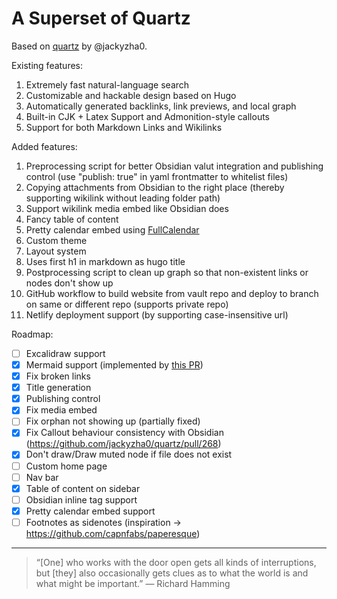 # A Superset of Quartz

Based on [quartz](https://github.com/jackyzha0/quartz) by @jackyzha0. 

Existing features:

1. Extremely fast natural-language search
2. Customizable and hackable design based on Hugo
3. Automatically generated backlinks, link previews, and local graph
4. Built-in CJK + Latex Support and Admonition-style callouts
5. Support for both Markdown Links and Wikilinks

Added features:

1. Preprocessing script for better Obsidian valut integration and publishing control (use "publish: true" in yaml frontmatter to whitelist files)
2. Copying attachments from Obsidian to the right place (thereby supporting wikilink without leading folder path)
4. Support wikilink media embed like Obsidian does
5. Fancy table of content
6. Pretty calendar embed using [FullCalendar](https://fullcalendar.io/)
7. Custom theme
8. Layout system
9. Uses first h1 in markdown as hugo title
10. Postprocessing script to clean up graph so that non-existent links or nodes don't show up
11. GitHub workflow to build website from vault repo and deploy to branch on same or different repo (supports private repo)
12. Netlify deployment support (by supporting case-insensitive url)

Roadmap:

- [ ] Excalidraw support
- [x] Mermaid support (implemented by [this PR](https://github.com/jackyzha0/quartz/pull/244))
- [x] Fix broken links
- [x] Title generation
- [x] Publishing control
- [x] Fix media embed
- [ ] Fix orphan not showing up (partially fixed)
- [x] Fix Callout behaviour consistency with Obsidian (https://github.com/jackyzha0/quartz/pull/268)
- [x] Don't draw/Draw muted node if file does not exist
- [ ] Custom home page
- [ ] Nav bar
- [x] Table of content on sidebar
- [ ] Obsidian inline tag support
- [x] Pretty calendar embed support
- [ ] Footnotes as sidenotes (inspiration -> https://github.com/capnfabs/paperesque)

---

> “[One] who works with the door open gets all kinds of interruptions, but [they] also occasionally gets clues as to what the world is and what might be important.” — Richard Hamming